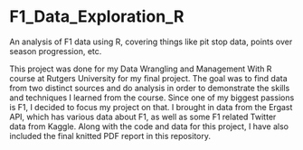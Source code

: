 # F1_Data_Exploration_R
An analysis of F1 data using R, covering things like pit stop data, points over season progression, etc.  

This project was done for my Data Wrangling and Management With R course at Rutgers University for my final project. The goal was to find data from two distinct sources and do analysis in order to demonstrate the skills and techniques I learned from the course. Since one of my biggest passions is F1, I decided to focus my project on that. I brought in data from the Ergast API, which has various data about F1, as well as some F1 related Twitter data from Kaggle. Along with the code and data for this project, I have also included the final knitted PDF report in this repository. 
